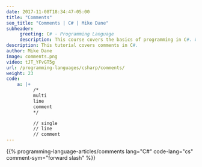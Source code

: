 ```yaml
---
date: 2017-11-08T18:34:47-05:00
title: "Comments"
seo_title: "Comments | C# | Mike Dane"
subheader:
     greeting: C# - Programming Language
     description: This course covers the basics of programming in C#. Work your way through the videos/articles and I'll teach you everything you need to know to start your programming journey!
description: This tutorial covers comments in C#.
author: Mike Dane
image: comments.png
video: tJT_YFvGT5g
url: /programming-languages/csharp/comments/
weight: 23
code:
    a: |+
          /*
          multi
          line
          comment
          */

          // single
          // line
          // comment
---
```


{{% programming-language-articles/comments lang="C#" code-lang="cs" comment-sym="forward slash" %}}
